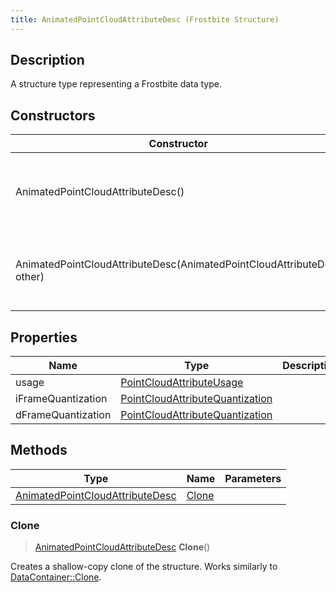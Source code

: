 ```yaml
---
title: AnimatedPointCloudAttributeDesc (Frostbite Structure)
---
```

## Description

A structure type representing a Frostbite data type.

## Constructors

| Constructor                                                            | Description                                              |
| ---------------------------------------------------------------------- | -------------------------------------------------------- |
| AnimatedPointCloudAttributeDesc()                                      | Create a new instance of this structure type.            |
| AnimatedPointCloudAttributeDesc(AnimatedPointCloudAttributeDesc other) | Create a reference copy of a structure of the same type. |

## Properties

| Name               | Type                                                               | Description |
| ------------------ | ------------------------------------------------------------------ | ----------- |
| usage              | [PointCloudAttributeUsage](PointCloudAttributeUsage)               |             |
| iFrameQuantization | [PointCloudAttributeQuantization](PointCloudAttributeQuantization) |             |
| dFrameQuantization | [PointCloudAttributeQuantization](PointCloudAttributeQuantization) |             |

## Methods

| Type                                                               | Name            | Parameters |
| ------------------------------------------------------------------ | --------------- | ---------- |
| [AnimatedPointCloudAttributeDesc](AnimatedPointCloudAttributeDesc) | [Clone](#clone) |            |

### Clone

> [AnimatedPointCloudAttributeDesc](AnimatedPointCloudAttributeDesc) **Clone**()

Creates a shallow-copy clone of the structure. Works similarly to [DataContainer::Clone](/vext/ref/cls/shr/datacontainer#clone).
